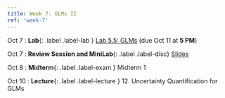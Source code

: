 ```yaml
---
title: Week 7: GLMs II
ref: 'week-7'
---
```


Oct 7
: **Lab**{: .label .label-lab } [Lab 5.5: GLMs](https://data102.datahub.berkeley.edu/hub/user-redirect/git-pull?repo=https%3A%2F%2Fgithub.com%2Fds-102%2Ffa24-materials&urlpath=lab%2Ftree%2Ffa24-materials%2F%2Flab%2Flab05.5%2Flab05.5.ipynb&branch=main) (due Oct 11 at **5 PM**)

Oct 7
: **Review Session and MiniLab**{: .label .label-disc} [Slides](https://docs.google.com/presentation/d/1g2AOe0WoPHYtR0bqCvOynOFsVy3k3novDv0rx7LPdn8/edit?usp=sharing)

Oct 8
: **Midterm**{: .label .label-exam } Midterm 1

Oct 10
: **Lecture**{: .label .label-lecture } 12. Uncertainty Quantification for GLMs
